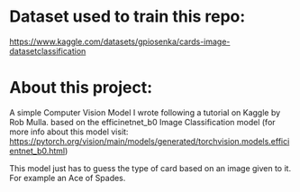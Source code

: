 # Dataset used to train this repo:

https://www.kaggle.com/datasets/gpiosenka/cards-image-datasetclassification

# About this project:

A simple Computer Vision Model I wrote following a tutorial on Kaggle by Rob Mulla. based on the efficinetnet_b0 Image Classification model (for more info about this model visit: https://pytorch.org/vision/main/models/generated/torchvision.models.efficientnet_b0.html)

This model just has to guess the type of card based on an image given to it. For example an Ace of Spades.
